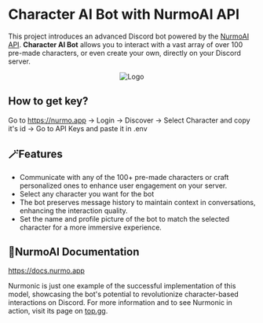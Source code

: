 # Character AI Bot with NurmoAI API

This project introduces an advanced Discord bot powered by the [NurmoAI API](https://nurmo.app). **Character AI Bot** allows you to interact with a vast array of over 100 pre-made characters, or even create your own, directly on your Discord server.

<div align="center">

![Logo](https://user-images.githubusercontent.com/55811932/224168501-48e81f64-9b2f-442c-a8fe-6ecab8d7aab2.png)<br>

</div>

## How to get key?
Go to https://nurmo.app -> Login -> Discover -> Select Character and copy it's id -> Go to API Keys and paste it in .env


## 🪄Features
- Communicate with any of the 100+ pre-made characters or craft personalized ones to enhance user engagement on your server.
- Select any character you want for the bot
- The bot preserves message history to maintain context in conversations, enhancing the interaction quality.
- Set the name and profile picture of the bot to match the selected character for a more immersive experience.


## 📓NurmoAI Documentation
https://docs.nurmo.app


Nurmonic is just one example of the successful implementation of this model, showcasing the bot's potential to revolutionize character-based interactions on Discord. For more information and to see Nurmonic in action, visit its page on [top.gg](https://top.gg/bot/1134246383587688488).